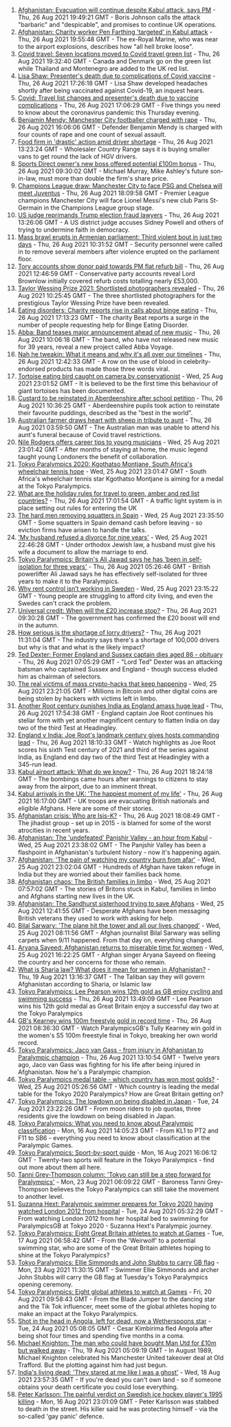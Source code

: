 1. [Afghanistan: Evacuation will continue despite Kabul attack, says PM](https://www.bbc.co.uk/news/uk-58339762?at_medium=RSS&at_campaign=KARANGA) - Thu, 26 Aug 2021 19:49:21 GMT - Boris Johnson calls the attack "barbaric" and "despicable", and promises to continue UK operations.
2. [Afghanistan: Charity worker Pen Farthing 'targeted' in Kabul attack](https://www.bbc.co.uk/news/uk-england-beds-bucks-herts-58345074?at_medium=RSS&at_campaign=KARANGA) - Thu, 26 Aug 2021 19:55:48 GMT - The ex-Royal Marine, who was near to the airport explosions, describes how "all hell broke loose".
3. [Covid travel: Seven locations moved to Covid travel green list](https://www.bbc.co.uk/news/uk-58348541?at_medium=RSS&at_campaign=KARANGA) - Thu, 26 Aug 2021 19:32:40 GMT - Canada and Denmark go on the green list while Thailand and Montenegro are added to the UK red list.
4. [Lisa Shaw: Presenter's death due to complications of Covid vaccine](https://www.bbc.co.uk/news/uk-england-tyne-58330796?at_medium=RSS&at_campaign=KARANGA) - Thu, 26 Aug 2021 17:26:18 GMT - Lisa Shaw developed headaches shortly after being vaccinated against Covid-19, an inquest hears.
5. [Covid: Travel list changes and presenter's death due to vaccine complications](https://www.bbc.co.uk/news/uk-58346392?at_medium=RSS&at_campaign=KARANGA) - Thu, 26 Aug 2021 17:06:29 GMT - Five things you need to know about the coronavirus pandemic this Thursday evening.
6. [Benjamin Mendy: Manchester City footballer charged with rape](https://www.bbc.co.uk/news/uk-england-manchester-58348288?at_medium=RSS&at_campaign=KARANGA) - Thu, 26 Aug 2021 16:06:06 GMT - Defender Benjamin Mendy is charged with four counts of rape and one count of sexual assault.
7. [Food firm in 'drastic' action amid driver shortage](https://www.bbc.co.uk/news/business-58339182?at_medium=RSS&at_campaign=KARANGA) - Thu, 26 Aug 2021 13:23:24 GMT - Wholesaler Country Range says it is buying smaller vans to get round the lack of HGV drivers.
8. [Sports Direct owner's new boss offered potential £100m bonus](https://www.bbc.co.uk/news/business-58340082?at_medium=RSS&at_campaign=KARANGA) - Thu, 26 Aug 2021 09:30:02 GMT - Michael Murray, Mike Ashley's future son-in-law, must more than double the firm's share price.
9. [Champions League draw: Manchester City to face PSG and Chelsea will meet Juventus](https://www.bbc.co.uk/sport/football/58346920?at_medium=RSS&at_campaign=KARANGA) - Thu, 26 Aug 2021 18:09:58 GMT - Premier League champions Manchester City will face Lionel Messi's new club Paris St-Germain in the Champions League group stage.
10. [US judge reprimands Trump election fraud lawyers](https://www.bbc.co.uk/news/world-us-canada-58344982?at_medium=RSS&at_campaign=KARANGA) - Thu, 26 Aug 2021 13:26:06 GMT - A US district judge accuses Sidney Powell and others of trying to undermine faith in democracy.
11. [Mass brawl erupts in Armenian parliament: Third violent bout in just two days](https://www.bbc.co.uk/news/world-europe-58340042?at_medium=RSS&at_campaign=KARANGA) - Thu, 26 Aug 2021 10:31:52 GMT - Security personnel were called in to remove several members after violence erupted on the parliament floor.
12. [Tory accounts show donor paid towards PM flat refurb bill](https://www.bbc.co.uk/news/uk-politics-58331180?at_medium=RSS&at_campaign=KARANGA) - Thu, 26 Aug 2021 12:46:59 GMT - Conservative party accounts reveal Lord Brownlow initially covered refurb costs totalling nearly £53,000.
13. [Taylor Wessing Prize 2021: Shortlisted photographers revealed](https://www.bbc.co.uk/news/entertainment-arts-58341080?at_medium=RSS&at_campaign=KARANGA) - Thu, 26 Aug 2021 10:25:45 GMT - The three shortlisted photographers for the prestigious Taylor Wessing Prize have been revealed.
14. [Eating disorders: Charity reports rise in calls about binge eating](https://www.bbc.co.uk/news/health-58340044?at_medium=RSS&at_campaign=KARANGA) - Thu, 26 Aug 2021 17:13:23 GMT - The charity Beat reports a surge in the number of people requesting help for Binge Eating Disorder.
15. [Abba: Band teases major announcement ahead of new music](https://www.bbc.co.uk/news/entertainment-arts-58339627?at_medium=RSS&at_campaign=KARANGA) - Thu, 26 Aug 2021 10:06:18 GMT - The band, who have not released new music for 39 years, reveal a new project called Abba Voyage.
16. [Nah he tweakin: What it means and why it's all over our timelines](https://www.bbc.co.uk/news/newsbeat-58344467?at_medium=RSS&at_campaign=KARANGA) - Thu, 26 Aug 2021 12:42:33 GMT - A row on the use of blood in celebrity-endorsed products has made those three words viral.
17. [Tortoise eating bird caught on camera by conservationist](https://www.bbc.co.uk/news/science-environment-58337369?at_medium=RSS&at_campaign=KARANGA) - Wed, 25 Aug 2021 23:01:52 GMT - It is believed to be the first time this behaviour of giant tortoises has been documented.
18. [Custard to be reinstated in Aberdeenshire after school petition](https://www.bbc.co.uk/news/uk-scotland-north-east-orkney-shetland-58341247?at_medium=RSS&at_campaign=KARANGA) - Thu, 26 Aug 2021 10:36:25 GMT - Aberdeenshire pupils took action to reinstate their favourite puddings, described as the "best in the world".
19. [Australian farmer draws heart with sheep in tribute to aunt](https://www.bbc.co.uk/news/world-australia-58338661?at_medium=RSS&at_campaign=KARANGA) - Thu, 26 Aug 2021 03:59:50 GMT - The Australian man was unable to attend his aunt's funeral because of Covid travel restrictions.
20. [Nile Rodgers offers career tips to young musicians](https://www.bbc.co.uk/news/uk-england-london-58320495?at_medium=RSS&at_campaign=KARANGA) - Wed, 25 Aug 2021 23:01:42 GMT - After months of staying at home, the music legend taught young Londoners the benefit of collaboration.
21. [Tokyo Paralympics 2020: Kgothatso Montjane, South Africa's wheelchair tennis hope](https://www.bbc.co.uk/sport/av/africa/58333522?at_medium=RSS&at_campaign=KARANGA) - Wed, 25 Aug 2021 23:01:47 GMT - South Africa's wheelchair tennis star Kgothatso Montjane is aiming for a medal at the Tokyo Paralympics.
22. [What are the holiday rules for travel to green, amber and red list countries?](https://www.bbc.co.uk/news/explainers-52544307?at_medium=RSS&at_campaign=KARANGA) - Thu, 26 Aug 2021 17:01:54 GMT - A traffic light system is in place setting out rules for entering the UK
23. [The hard men removing squatters in Spain](https://www.bbc.co.uk/news/stories-58310532?at_medium=RSS&at_campaign=KARANGA) - Wed, 25 Aug 2021 23:35:50 GMT - Some squatters in Spain demand cash before leaving - so eviction firms have arisen to handle the talks.
24. ['My husband refused a divorce for nine years'](https://www.bbc.co.uk/news/uk-58334745?at_medium=RSS&at_campaign=KARANGA) - Wed, 25 Aug 2021 22:46:28 GMT - Under orthodox Jewish law, a husband must give his wife a document to allow the marriage to end.
25. [Tokyo Paralympics: Britain's Ali Jawad says he has 'been in self-isolation for three years'](https://www.bbc.co.uk/sport/disability-sport/58288094?at_medium=RSS&at_campaign=KARANGA) - Thu, 26 Aug 2021 05:26:46 GMT - British powerlifter Ali Jawad says he has effectively self-isolated for three years to make it to the Paralympics.
26. [Why rent control isn’t working in Sweden](https://www.bbc.co.uk/news/business-58317555?at_medium=RSS&at_campaign=KARANGA) - Wed, 25 Aug 2021 23:15:22 GMT - Young people are struggling to afford city living, and even the Swedes can't crack the problem.
27. [Universal credit: When will the £20 increase stop?](https://www.bbc.co.uk/news/uk-41487126?at_medium=RSS&at_campaign=KARANGA) - Thu, 26 Aug 2021 09:30:28 GMT - The government has confirmed the £20 boost will end in the autumn.
28. [How serious is the shortage of lorry drivers?](https://www.bbc.co.uk/news/57810729?at_medium=RSS&at_campaign=KARANGA) - Thu, 26 Aug 2021 11:31:04 GMT - The industry says there's a shortage of 100,000 drivers but why is that and what is the likely impact?
29. [Ted Dexter: Former England and Sussex captain dies aged 86 - obituary](https://www.bbc.co.uk/sport/cricket/52312161?at_medium=RSS&at_campaign=KARANGA) - Thu, 26 Aug 2021 07:05:29 GMT - "Lord Ted" Dexter was an attacking batsman who captained Sussex and England - though success eluded him as chairman of selectors.
30. [The real victims of mass crypto-hacks that keep happening](https://www.bbc.co.uk/news/technology-58331959?at_medium=RSS&at_campaign=KARANGA) - Wed, 25 Aug 2021 23:21:05 GMT - Millions in Bitcoin and other digital coins are being stolen by hackers with victims left in limbo.
31. [Another Root century punishes India as England amass huge lead](https://www.bbc.co.uk/sport/cricket/58347272?at_medium=RSS&at_campaign=KARANGA) - Thu, 26 Aug 2021 17:54:38 GMT - England captain Joe Root continues his stellar form with yet another magnificent century to flatten India on day two of the third Test at Headingley.
32. [England v India: Joe Root's landmark century gives hosts commanding lead](https://www.bbc.co.uk/sport/av/cricket/58348470?at_medium=RSS&at_campaign=KARANGA) - Thu, 26 Aug 2021 18:10:33 GMT - Watch highlights as Joe Root scores his sixth Test century of 2021 and third of the series against India, as England end day two of the third Test at Headingley with a 345-run lead.
33. [Kabul airport attack: What do we know?](https://www.bbc.co.uk/news/world-asia-58349010?at_medium=RSS&at_campaign=KARANGA) - Thu, 26 Aug 2021 18:24:18 GMT - The bombings came hours after warnings to citizens to stay away from the airport, due to an imminent threat.
34. [Kabul arrivals in the UK: 'The happiest moment of my life'](https://www.bbc.co.uk/news/uk-58305464?at_medium=RSS&at_campaign=KARANGA) - Thu, 26 Aug 2021 16:17:00 GMT - UK troops are evacuating British nationals and eligible Afghans. Here are some of their stories.
35. [Afghanistan crisis: Who are Isis-K?](https://www.bbc.co.uk/news/world-asia-58333533?at_medium=RSS&at_campaign=KARANGA) - Thu, 26 Aug 2021 18:08:49 GMT - The jihadist group - set up in 2015 - is blamed for some of the worst atrocities in recent years.
36. [Afghanistan: The 'undefeated' Panjshir Valley - an hour from Kabul](https://www.bbc.co.uk/news/world-asia-58329527?at_medium=RSS&at_campaign=KARANGA) - Wed, 25 Aug 2021 23:38:02 GMT - The Panjshir Valley has been a flashpoint in Afghanistan's turbulent history - now it's happening again.
37. [Afghanistan: 'The pain of watching my country burn from afar'](https://www.bbc.co.uk/news/world-asia-india-58326408?at_medium=RSS&at_campaign=KARANGA) - Wed, 25 Aug 2021 23:02:04 GMT - Hundreds of Afghan have taken refuge in India but they are worried about their families back home.
38. [Afghanistan chaos: The British families in limbo](https://www.bbc.co.uk/news/uk-58327953?at_medium=RSS&at_campaign=KARANGA) - Wed, 25 Aug 2021 07:57:02 GMT - The stories of Britons stuck in Kabul, families in limbo and Afghans starting new lives in the UK.
39. [Afghanistan: The Sandhurst sisterhood trying to save Afghans](https://www.bbc.co.uk/news/uk-58317798?at_medium=RSS&at_campaign=KARANGA) - Wed, 25 Aug 2021 12:41:55 GMT - Desperate Afghans have been messaging British veterans they used to work with asking for help.
40. [Bilal Sarwary: 'The plane hit the tower and all our lives changed'](https://www.bbc.co.uk/news/world-south-asia-58071592?at_medium=RSS&at_campaign=KARANGA) - Wed, 25 Aug 2021 08:11:56 GMT - Afghan journalist Bilal Sarwary was selling carpets when 9/11 happened. From that day on, everything changed.
41. [Aryana Sayeed: Afghanistan returns to miserable time for women](https://www.bbc.co.uk/news/world-asia-58335510?at_medium=RSS&at_campaign=KARANGA) - Wed, 25 Aug 2021 16:22:25 GMT - Afghan singer Aryana Sayeed on fleeing the country and her concerns for those who remain.
42. [What is Sharia law? What does it mean for women in Afghanistan?](https://www.bbc.co.uk/news/world-27307249?at_medium=RSS&at_campaign=KARANGA) - Thu, 19 Aug 2021 13:16:37 GMT - The Taliban say they will govern Afghanistan according to Sharia, or Islamic law
43. [Tokyo Paralympics: Lee Pearson wins 12th gold as GB enjoy cycling and swimming success](https://www.bbc.co.uk/sport/disability-sport/58338980?at_medium=RSS&at_campaign=KARANGA) - Thu, 26 Aug 2021 13:49:09 GMT - Lee Pearson wins his 12th gold medal as Great Britain enjoy a successful day two at the Tokyo Paralympics
44. [GB's Kearney wins 100m freestyle gold in record time](https://www.bbc.co.uk/sport/av/disability-sport/58340452?at_medium=RSS&at_campaign=KARANGA) - Thu, 26 Aug 2021 08:36:30 GMT - Watch ParalympicsGB's Tully Kearney win gold in the women's S5 100m freestyle final in Tokyo, breaking her own world record.
45. [Tokyo Paralympics: Jaco van Gass - from injury in Afghanistan to Paralympic champion](https://www.bbc.co.uk/sport/disability-sport/58344147?at_medium=RSS&at_campaign=KARANGA) - Thu, 26 Aug 2021 13:10:54 GMT - Twelve years ago, Jaco van Gass was fighting for his life after being injured in Afghanistan. Now he's a Paralympic champion.
46. [Tokyo Paralympics medal table - which country has won most golds?](https://www.bbc.co.uk/sport/disability-sport/58267874?at_medium=RSS&at_campaign=KARANGA) - Wed, 25 Aug 2021 05:26:56 GMT - Which country is leading the medal table for the Tokyo 2020 Paralympics? How are Great Britain getting on?
47. [Tokyo Paralympics: The lowdown on being disabled in Japan](https://www.bbc.co.uk/news/disability-58256722?at_medium=RSS&at_campaign=KARANGA) - Tue, 24 Aug 2021 23:22:26 GMT - From moon riders to job quotas, three residents give the lowdown on being disabled in Japan.
48. [Tokyo Paralympics: What you need to know about Paralympic classification](https://www.bbc.co.uk/sport/disability-sport/57396986?at_medium=RSS&at_campaign=KARANGA) - Mon, 16 Aug 2021 14:05:23 GMT - From KL1 to PT2 and F11 to SB6 - everything you need to know about classification at the Paralympic Games.
49. [Tokyo Paralympics: Sport-by-sport guide](https://www.bbc.co.uk/sport/disability-sport/58228171?at_medium=RSS&at_campaign=KARANGA) - Mon, 16 Aug 2021 16:06:12 GMT - Twenty-two sports will feature in the Tokyo Paralympics - find out more about them all here.
50. [Tanni Grey-Thompson column: 'Tokyo can still be a step forward for Paralympics'](https://www.bbc.co.uk/sport/disability-sport/58266243?at_medium=RSS&at_campaign=KARANGA) - Mon, 23 Aug 2021 06:09:22 GMT - Baroness Tanni Grey-Thompson believes the Tokyo Paralympics can still take the movement to another level.
51. [Suzanna Hext: Paralympic swimmer prepares for Tokyo 2020 having watched London 2012 from hospital](https://www.bbc.co.uk/sport/disability-sport/58187268?at_medium=RSS&at_campaign=KARANGA) - Tue, 24 Aug 2021 05:32:29 GMT - From watching London 2012 from her hospital bed to swimming for ParalympicsGB at Tokyo 2020 - Suzanna Hext's Paralympic journey.
52. [Tokyo Paralympics: Eight Great Britain athletes to watch at Games](https://www.bbc.co.uk/sport/disability-sport/58126396?at_medium=RSS&at_campaign=KARANGA) - Tue, 17 Aug 2021 06:58:42 GMT - From the 'Weirwolf' to a potential swimming star, who are some of the Great Britain athletes hoping to shine at the Tokyo Paralympics?
53. [Tokyo Paralympics: Ellie Simmonds and John Stubbs to carry GB flag](https://www.bbc.co.uk/sport/disability-sport/58303759?at_medium=RSS&at_campaign=KARANGA) - Mon, 23 Aug 2021 11:30:15 GMT - Swimmer Ellie Simmonds and archer John Stubbs will carry the GB flag at Tuesday's Tokyo Paralympics opening ceremony.
54. [Tokyo Paralympics: Eight global athletes to watch at Games](https://www.bbc.co.uk/sport/disability-sport/58203418?at_medium=RSS&at_campaign=KARANGA) - Fri, 20 Aug 2021 09:58:43 GMT - From the Blade Jumper to the dancing star and the Tik Tok influencer, meet some of the global athletes hoping to make an impact at the Tokyo Paralympics.
55. [Shot in the head in Angola, left for dead, now a Wetherspoons star](https://www.bbc.co.uk/news/uk-58266180?at_medium=RSS&at_campaign=KARANGA) - Tue, 24 Aug 2021 05:08:05 GMT - Cesar Kimbirima fled Angola after being shot four times and spending five months in a coma.
56. [Michael Knighton: The man who could have bought Man Utd for £10m but walked away](https://www.bbc.co.uk/sport/football/58233755?at_medium=RSS&at_campaign=KARANGA) - Thu, 19 Aug 2021 05:09:19 GMT - In August 1989, Michael Knighton celebrated his Manchester United takeover deal at Old Trafford. But the plotting against him had just begun.
57. [India's living dead: 'They stared at me like I was a ghost'](https://www.bbc.co.uk/news/stories-58259497?at_medium=RSS&at_campaign=KARANGA) - Wed, 18 Aug 2021 23:57:35 GMT - If you're dead you can't own land - so if someone obtains your death certificate you could lose everything.
58. [Peter Karlsson: The painful verdict on Swedish ice hockey player's 1995 killing](https://www.bbc.co.uk/sport/ice-hockey/58101549?at_medium=RSS&at_campaign=KARANGA) - Mon, 16 Aug 2021 23:01:09 GMT - Peter Karlsson was stabbed to death in the street. His killer said he was protecting himself - via the so-called 'gay panic' defence.
